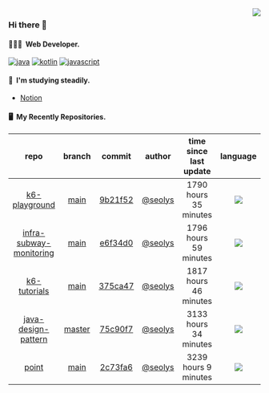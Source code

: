<img align="right" src="https://github-readme-stats.vercel.app/api?username=seolys&show_icons=true&hide_title=true" />

### Hi there 👋

#### 🧑🏻‍💻&nbsp;&nbsp;Web Developer.


[![java](http://img.shields.io/badge/-java-black?style=flat-square&logo=)](#)
[![kotlin](http://img.shields.io/badge/-kotlin-gray?style=flat-square&logo=)](#)
[![javascript](http://img.shields.io/badge/-javascript-darkgray?style=flat-square&logo=)](#)

<!--
**seolys/seolys** is a ✨ _special_ ✨ repository because its `README.md` (this file) appears on your GitHub profile.

Here are some ideas to get you started:

- 🔭 I’m currently working on ...
- 🌱 I’m currently learning ...
- 👯 I’m looking to collaborate on ...
- 🤔 I’m looking for help with ...
- 💬 Ask me about ...
- 📫 How to reach me: ...
- 😄 Pronouns: ...
- ⚡ Fun fact: ...
-->

#### 🌱&nbsp;&nbsp;I'm studying steadily.
- [Notion](https://seolnavy.notion.site/Home-f9b0154d1c6d4b6ba008ef6e4f65e709)
<!--
- [inflearn](https://github.com/seolys/TIL/blob/master/inflearn/inflearn.md)
- [book](https://github.com/seolys/TIL/blob/master/book/book.md)
- [youtube](https://github.com/seolys/TIL/blob/master/youtube/youtube.md)
-->
#### 🖥&nbsp;&nbsp;My Recently Repositories.

| repo | branch | commit | author | time since last update | language |
|:---:|:---:|:---:|:---:|:---:|:---:|
| [k6-playground](https://github.com/seolys/k6-playground) | [main](https://github.com/seolys/k6-playground/tree/main) |[9b21f52](https://github.com/seolys/k6-playground/commit/9b21f52717437174f0d50364659392922ed62052) | [@seolys](https://github.com/seolys) |1790 hours 35 minutes | ![](https://img.shields.io/badge/language-JavaScript-default.svg?style=flat-square)|
| [infra-subway-monitoring](https://github.com/seolys/infra-subway-monitoring) | [main](https://github.com/seolys/infra-subway-monitoring/tree/main) |[e6f34d0](https://github.com/seolys/infra-subway-monitoring/commit/e6f34d00a551acd8985c5fe918bcb1df0d9c3e0e) | [@seolys](https://github.com/seolys) |1796 hours 59 minutes | ![](https://img.shields.io/badge/language-SCSS-default.svg?style=flat-square)|
| [k6-tutorials](https://github.com/seolys/k6-tutorials) | [main](https://github.com/seolys/k6-tutorials/tree/main) |[375ca47](https://github.com/seolys/k6-tutorials/commit/375ca47c368ad9b4ce13deed14cbba88e1c4593b) | [@seolys](https://github.com/seolys) |1817 hours 46 minutes | ![](https://img.shields.io/badge/language-JavaScript-default.svg?style=flat-square)|
| [java-design-pattern](https://github.com/seolys/java-design-pattern) | [master](https://github.com/seolys/java-design-pattern/tree/master) |[75c90f7](https://github.com/seolys/java-design-pattern/commit/75c90f70408c4be8177074e9c041a7ee4c8f859c) | [@seolys](https://github.com/seolys) |3133 hours 34 minutes | ![](https://img.shields.io/badge/language-Java-default.svg?style=flat-square)|
| [point](https://github.com/seolys/point) | [main](https://github.com/seolys/point/tree/main) |[2c73fa6](https://github.com/seolys/point/commit/2c73fa641d3e7fdaa84d6229b0cf9721604e7e81) | [@seolys](https://github.com/seolys) |3239 hours 9 minutes | ![](https://img.shields.io/badge/language-HTML-default.svg?style=flat-square)|


<!--
[![Tech Blog Badge](http://img.shields.io/badge/-Tech%20blog-black?style=flat-square&logo=github&link=https://zzsza.github.io/)](https://zzsza.github.io/) 
[![Linkedin Badge](https://img.shields.io/badge/-LinkedIn-blue?style=flat-square&logo=Linkedin&logoColor=white&link=https://www.linkedin.com/in/seong-yun-byeon-8183a8113/)](https://www.linkedin.com/in/seong-yun-byeon-8183a8113/) 
[![Youtube Badge](https://img.shields.io/badge/Youtube-ff0000?style=flat-square&logo=youtube&link=https://www.youtube.com/c/kyleschool)](https://www.youtube.com/c/kyleschool) 
[![Facebook Badge](https://img.shields.io/badge/-Facebook-1877f2?style=flat-square&logo=facebook&logoColor=white&link=https://www.facebook.com/zzsza)](https://www.facebook.com/zzsza) 
[![Instagram Badge](https://img.shields.io/badge/-Instagram-dd2a7b?style=flat-square&logo=instagram&logoColor=white&link=https://www.instagram.com/data.scientist/)](https://www.instagram.com/data.scientist/) 
[![Gmail Badge](https://img.shields.io/badge/-Gmail-d14836?style=flat-square&logo=Gmail&logoColor=white&link=mailto:snugyun01@gmail.com)](mailto:snugyun01@gmail.com)
-->
